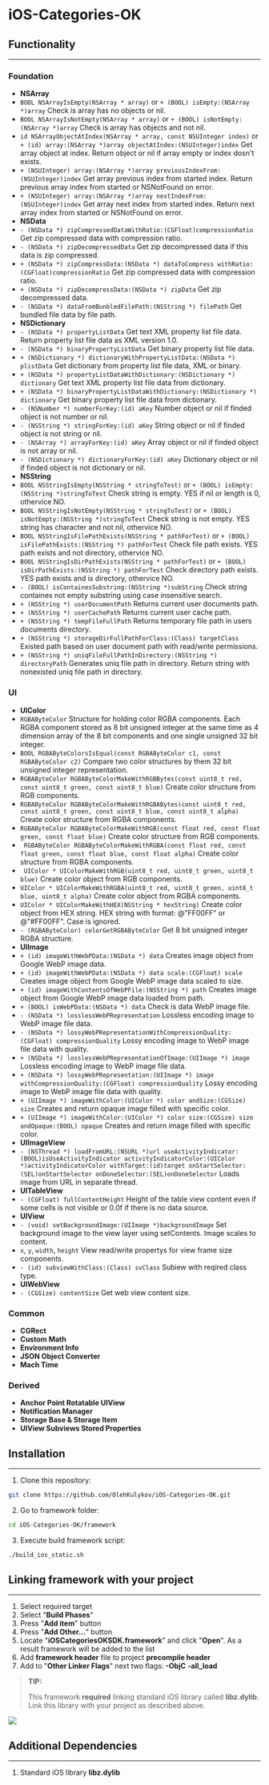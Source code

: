 # iOS-Categories-OK


## Functionality
----------------
### Foundation
* **NSArray**
 * ```BOOL NSArrayIsEmpty(NSArray * array)``` or ```+ (BOOL) isEmpty:(NSArray *)array``` Check is array has no objects or nil.
 * ```BOOL NSArrayIsNotEmpty(NSArray * array)``` or ```+ (BOOL) isNotEmpty:(NSArray *)array``` Check is array has objects and not nil.
 * ```id NSArrayObjectAtIndex(NSArray * array, const NSUInteger index)``` or ```+ (id) array:(NSArray *)array objectAtIndex:(NSUInteger)index``` Get array object at index. Return object or nil if array empty or index dosn't exists.
 * ```+ (NSUInteger) array:(NSArray *)array previousIndexFrom:(NSUInteger)index``` Get array previous index from started index. Return previous array index from started or NSNotFound on error.
 * ```+ (NSUInteger) array:(NSArray *)array nextIndexFrom:(NSUInteger)index``` Get array next index from started index. Return next array index from started or NSNotFound on error.
* **NSData**
 * ```- (NSData *) zipCompressedDataWithRatio:(CGFloat)compressionRatio``` Get zip compressed data with compression ratio.
 * ```- (NSData *) zipDecompressedData``` Get zip decompressed data if this data is zip compressed.
 * ```+ (NSData *) zipCompressData:(NSData *) dataToCompress withRatio:(CGFloat)compressionRatio``` Get zip compressed data with compression ratio.
 * ```+ (NSData *) zipDecompressData:(NSData *) zipData``` Get zip decompressed data.
 * ```- (NSData *) dataFromBunbledFilePath:(NSString *) filePath``` Get bundled file data by file path.
* **NSDictionary**
 * ```- (NSData *) propertyListData``` Get text XML property list file data. Return property list file data as XML version 1.0.
 * ```- (NSData *) binaryPropertyListData``` Get binary property list file data.
 * ```+ (NSDictionary *) dictionaryWithPropertyListData:(NSData *) plistData``` Get dictionary from property list file data, XML or binary.
 * ```+ (NSData *) propertyListDataWithDictionary:(NSDictionary *) dictionary``` Get text XML property list file data from dictionary.
 * ```+ (NSData *) binaryPropertyListDataWithDictionary:(NSDictionary *) dictionary``` Get binary property list file data from dictionary.
 * ```- (NSNumber *) numberForKey:(id) aKey```  Number object or nil if finded object is not number or nil.
 * ```- (NSString *) stringForKey:(id) aKey``` String object or nil if finded object is not string or nil.
 * ```- (NSArray *) arrayForKey:(id) aKey``` Array object or nil if finded object is not array or nil.
 * ```- (NSDictionary *) dictionaryForKey:(id) aKey``` Dictionary object or nil if finded object is not dictionary or nil.
* **NSString**
 * ```BOOL NSStringIsEmpty(NSString * stringToTest)``` or ```+ (BOOL) isEmpty:(NSString *)stringToTest``` Check string is empty. YES if nil or length is 0, othervice NO.
 * ```BOOL NSStringIsNotEmpty(NSString * stringToTest)``` or ```+ (BOOL) isNotEmpty:(NSString *)stringToTest``` Check string is not empty. YES string has character and not nil, othervice NO.
 * ```BOOL NSStringIsFilePathExists(NSString * pathForTest)``` or ```+ (BOOL) isFilePathExists:(NSString *) pathForTest``` Check file path exists. YES path exists and not directory, othervice NO.
 * ```BOOL NSStringIsDirPathExists(NSString * pathForTest)``` or ```+ (BOOL) isDirPathExists:(NSString *) pathForTest``` Check directory path exists. YES path exists and is directory, othervice NO.
 * ```- (BOOL) isContainesSubstring:(NSString *)subString``` Check string containes not empty substring using case insensitive search. 
 * ```+ (NSString *) userDocumentPath``` Returns current user documents path.
 * ```+ (NSString *) userCachePath``` Returns current user cache path.
 * ```+ (NSString *) tempFileFullPath``` Returns temporary file path in users documents directory.
 * ```+ (NSString *) storageDirFullPathForClass:(Class) targetClass``` Existed path based on user document path with read/write permissions. 
 * ```+ (NSString *) uniqFileFullPathInDirectory:(NSString *) directoryPath``` Generates uniq file path in directory. Return string with nonexisted uniq file path in directory.
### UI
* **UIColor**
 * ```RGBAByteColor```  Structure for holding color RGBA components. Each RGBA component stored as 8 bit unsigned integer at the same time as 4 dimension array of the 8 bit components and one single unsigned 32 bit integer.
 * ```BOOL RGBAByteColorsIsEqual(const RGBAByteColor c1, const RGBAByteColor c2)``` Compare two color structures by them 32 bit unsigned integer representation.
 * ```RGBAByteColor RGBAByteColorMakeWithRGBBytes(const uint8_t red, const uint8_t green, const uint8_t blue)``` Create color structure from RGB components.
 * ```RGBAByteColor RGBAByteColorMakeWithRGBABytes(const uint8_t red, const uint8_t green, const uint8_t blue, const uint8_t alpha) ``` Create color structure from RGBA components.
 * ```RGBAByteColor RGBAByteColorMakeWithRGB(const float red, const float green, const float blue)``` Create color structure from RGB components.
 * ``` RGBAByteColor RGBAByteColorMakeWithRGBA(const float red, const float green, const float blue, const float alpha)``` Create color structure from RGBA components.
 * ``` UIColor * UIColorMakeWithRGB(uint8_t red, uint8_t green, uint8_t blue)``` Create color object from RGB components.
 * ```UIColor * UIColorMakeWithRGBA(uint8_t red, uint8_t green, uint8_t blue, uint8_t alpha)``` Create color object from RGBA components.
 * ```UIColor * UIColorMakeWithHEX(NSString * hexString)``` Create color object from HEX string. HEX string with format: @"FF00FF" or @"#FF00FF". Case is ignored.
 * ```- (RGBAByteColor) colorGetRGBAByteColor``` Get 8 bit unsigned integer RGBA structure.
* **UIImage**
 * ```+ (id) imageWithWebPData:(NSData *) data``` Creates image object from Google WebP image data.
 * ```+ (id) imageWithWebPData:(NSData *) data scale:(CGFloat) scale``` Creates image object from Google WebP image data scaled to size.
 * ```+ (id) imageWithContentsOfWebPFile:(NSString *) path``` Creates image object from Google WebP image data loaded from path.
 * ```+ (BOOL) isWebPData:(NSData *) data``` Check is data WebP image file.
 * ```- (NSData *) losslessWebPRepresentation``` Lossless encoding image to WebP image file data. 
 * ```- (NSData *) lossyWebPRepresentationWithCompressionQuality:(CGFloat) compressionQuality``` Lossy encoding image to WebP image file data with quality.
 * ```+ (NSData *) losslessWebPRepresentationOfImage:(UIImage *) image``` Lossless encoding image to WebP image file data.
 * ```+ (NSData *) lossyWebPRepresentation:(UIImage *) image withCompressionQuality:(CGFloat) compressionQuality``` Lossy encoding image to WebP image file data with quality.
 * ```+ (UIImage *) imageWithColor:(UIColor *) color andSize:(CGSize) size``` Creates and return opaque image filled with specific color.
 * ```+ (UIImage *) imageWithColor:(UIColor *) color size:(CGSize) size andOpaque:(BOOL) opaque``` Creates and return image filled with specific color. 
* **UIImageView**
 * ```- (NSThread *) loadFromURL:(NSURL *)url useActivityIndicator:(BOOL)isUseActivityIndicator activityIndicatorColor:(UIColor *)activityIndicatorColor withTarget:(id)target onStartSelector:(SEL)onStartSelector onDoneSelector:(SEL)onDoneSelector``` Loads image from URL in separate thread.
* **UITableView**
 * ```- (CGFloat) fullContentHeight``` Height of the table view content even if some cells is not visible or 0.0f if there is no data source.
* **UIView**
 * ```- (void) setBackgroundImage:(UIImage *)backgroundImage``` Set background image to the view layer using setContents. Image scales to content.
 * ```x```, ```y```, ```width```, ```height``` View read/write propertys for view frame size components.
 * ```- (id) subviewWithClass:(Class) svClass``` Subiew with reqired class type.
* **UIWebView**
 * ```- (CGSize) contentSize``` Get web view content size.
### Common
* **CGRect**
* **Custom Math**
* **Environment Info**
* **JSON Object Converter**
* **Mach Time**
### Derived
* **Anchor Point Rotatable UIView**
* **Notification Manager**
* **Storage Base & Storage Item**
* **UIView Subviews Stored Properties**


## Installation
---------------
1. Clone this repository:
```sh
git clone https://github.com/OlehKulykov/iOS-Categories-OK.git
```
2. Go to framework folder:
```sh
cd iOS-Categories-OK/framework
```
3. Execute build framework script:
```sh
./build_ios_static.sh
```


## Linking framework with your project
--------------------------------------
1. Select required target
2. Select "**Build Phases**"
3. Press "**Add item**" button
4. Press "**Add Other...**" button
5. Locate "**iOSCategoriesOKSDK.framework**" and click "**Open**". As a result framework will be added to the list
6. Add **framework header** file to project **precompile header**
7. Add to "**Other Linker Flags**" next two flags: **-ObjC** **-all_load**

> **TIP:**
> 
>  This framework **required** linking standard iOS library called **libz.dylib**. Link this library with your project as described above.

![](https://raw.github.com/OlehKulykov/iOS-Categories-OK/master/README/linking_framework.jpg)

## Additional Dependencies
--------------------------
1. Standard iOS library **libz.dylib**